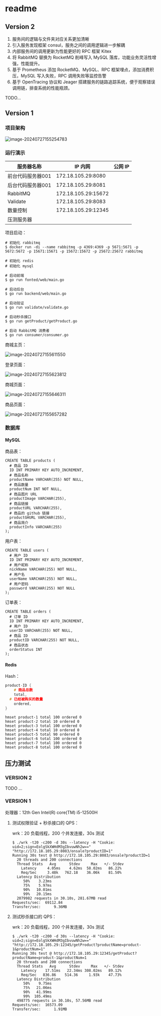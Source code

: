# readme

## Version 2
1. 服务间的逻辑与文件夹对应关系更加清晰
2. 引入服务发现框架 consul，服务之间的调用逻辑进一步解耦
3. 内部服务间的调用更新为性能更好的 RPC 框架 Kitex
4. 将 RabbitMQ 替换为 RocketMQ 削峰写入 MySQL 落库，功能业务灵活性增强，性能提升。
5. 基于 Prometheus 添加 RocketMQ、MySQL、RPC 框架埋点，添加消费积压，MySQL 写入失败，RPC 调用失败等监控告警
6. 基于 OpenTracing 协议和 Jeager 搭建服务的链路追踪系统，便于观察错误调用链，排查系统的性能瓶颈。

TODO...

## Version 1

### 项目架构

![image-20240727155254783](./readme.assets/image-20240727155254783.png)



### 运行演示

| 服务器名称        | IP 内网             | 公网 IP |
| ----------------- | ------------------- | ------- |
| 前台代码服务器001 | 172.18.105.29:8080  |         |
| 后台代码服务器001 | 172.18.105.29:8081  |         |
| RabbitMQ          | 172.18.105.29:15672 |         |
| Validate          | 172.18.105.29:8083  |         |
| 数量控制          | 172.18.105.29:12345 |         |
| 压测服务器        |                     |         |



项目启动：

```shell
# 初始化 rabbitmq
$ docker run -di --name rabbitmq -p 4369:4369 -p 5671:5671 -p 5672:5672 -p 15671:15671 -p 15672:15672 -p 25672:25672 rabbitmq

# 初始化 redis
# 初始化 mysql

# 启动前端
$ go run fonted/web/main.go

# 启动后台
$ go run backend/web/main.go

# 启动验证
$ go run validate/validate.go

# 启动秒杀接口
$ go run getProduct/getProduct.go

# 启动 RabbitMQ 消费者
$ go run consumer/consumer.go
```





商城主页：

![image-20240727155611550](./readme.assets/image-20240727155611550.png)

登录页面：

![image-20240727155623812](./readme.assets/image-20240727155623812.png)

商城页面：

![image-20240727155646311](./readme.assets/image-20240727155646311.png)

商品页面：

![image-20240727155657282](./readme.assets/image-20240727155657282.png)

### 数据库

#### MySQL

商品表：

```mysql
CREATE TABLE products (
  # 商品 ID
  ID INT PRIMARY KEY AUTO_INCREMENT,
  # 商品名称
  productName VARCHAR(255) NOT NULL,
  # 商品数量
  productNum INT NOT NULL,
  # 商品图片 URL
  productImage VARCHAR(255),
  # 商品链接
  productURL VARCHAR(255),
  # 商品的 github 链接
  productGHURL VARCHAR(255),
  # 商品简介
  productInfo VARCHAR(255)
);
```





用户表：

```mysql
CREATE TABLE users (
  # 用户 ID
  ID INT PRIMARY KEY AUTO_INCREMENT,
  # 用户昵称
  nickName VARCHAR(255) NOT NULL,
  # 用户名
  userName VARCHAR(255) NOT NULL,
  # 用户密码
  password VARCHAR(255) NOT NULL
);
```





订单表：

```mysql
CREATE TABLE orders (
  # 订单 ID
  ID INT PRIMARY KEY AUTO_INCREMENT,
  # 用户 ID
  userID VARCHAR(255) NOT NULL,
  # 商品 ID
  productID VARCHAR(255) NOT NULL,
  # 商品状态
  orderStatus INT
);
```







#### Redis

Hash：

```c++
product-ID {
	# 商品总数
	total,
  # 已经被购买的数量
	ordered,
}
```



```redis
hmset product-1 total 100 ordered 0
hmset product-2 total 10 ordered 0
hmset product-3 total 100 ordered 0
hmset product-4 total 10 ordered 0
hmset product-5 total 90 ordered 0
hmset product-6 total 100 ordered 0
hmset product-7 total 100 ordered 0
hmset product-8 total 100 ordered 0
```





## 压力测试

### VERSION 2

TODO ...


### VERSION 1

处理器：12th Gen Intel(R) core(TM) i5-12500H

1. 测试权限验证 + 秒杀接口的 QPS：

   wrk：20 负载线程，200 个并发连接，30s 测试

   ```shell
   $ ./wrk -t20 -c200 -d 30s --latency -H "Cookie: uid=2;sign=EolgSkXWHdM3gIbvuwNh2w==" "http://172.18.105.29:8083/onsale?productID=1"
   Running 30s test @ http://172.18.105.29:8083/onsale?productID=1
     20 threads and 200 connections
     Thread Stats   Avg      Stdev     Max   +/- Stdev
       Latency     4.05ms    4.62ms  58.02ms   86.22%
       Req/Sec     3.48k   762.18    36.06k    81.50%
     Latency Distribution
        50%    3.23ms
        75%    5.97ms
        90%   10.01ms
        99%   20.15ms
     2079982 requests in 30.10s, 281.67MB read
   Requests/sec:  69112.84
   Transfer/sec:      9.36MB
   ```

2. 测试秒杀接口的 QPS：

   wrk：20 负载线程，200 个并发连接，30s 测试

   ```shell
   $ ./wrk -t20 -c200 -d 30s --latency -H "Cookie: uid=2;sign=EolgSkXWHdM3gIbvuwNh2w==" "http://172.18.105.29:12345/getProduct?productName=product-1&productNum=1"
   Running 30s test @ http://172.18.105.29:12345/getProduct?productName=product-1&productNum=1
     20 threads and 200 connections
     Thread Stats   Avg      Stdev     Max   +/- Stdev
       Latency    17.51ms   22.34ms 308.02ms   89.12%
       Req/Sec   836.86    514.36     1.93k    47.73%
     Latency Distribution
        50%    9.75ms
        75%   21.06ms
        90%   41.99ms
        99%  105.49ms
     498775 requests in 30.10s, 57.56MB read
   Requests/sec:  16573.09
   Transfer/sec:      1.91MB
   ```

